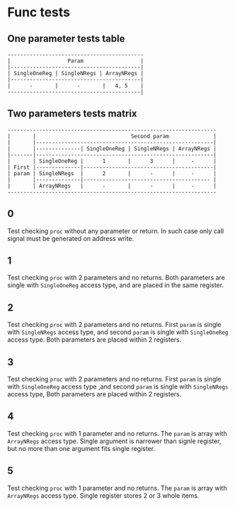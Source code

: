 # Func tests

## One parameter tests table

```
-------------------------------------------
|                  Param                  |
|-----------------------------------------|
| SingleOneReg | SingleNRegs | ArrayNRegs |
|-----------------------------------------|
|      -       |      -       |   4, 5    |
------------------------------------------|
```

## Two parameters tests matrix

```
------------------------------------------------------------------
|       |                              Second param              |
|       |--------------------------------------------------------|
|       |--------------| SingleOneReg | SingleNRegs | ArrayNRegs |
|-------|--------------------------------------------------------|
|       | SingleOneReg |      1       |      3      |     -      |
| First |--------------|-----------------------------------------|
| param | SingleNRegs  |      2       |      -      |     -      |
|       |--------------|---------------------------------------- |
|       | ArrayNRegs   |      -       |      -      |     -      |
------------------------------------------------------------------
```

## 0
Test checking `proc` without any parameter or return.
In such case only call signal must be generated on address write.

## 1
Test checking `proc` with 2 parameters and no returns.
Both parameters are single with `SingleOneReg` access type, and are placed in the same register.

## 2
Test checking `proc` with 2 parameters and no returns.
First `param` is single with `SingleNRegs` access type, and second `param` is single with `SingleOneReg` access type.
Both parameters are placed within 2 registers.

## 3
Test checking `proc` with 2 parameters and no returns.
First `param` is single with `SingleOneReg` access type ,and second `param` is single with `SingleNRegs` access type,
Both parameters are placed within 2 registers.

## 4
Test checking `proc` with 1 parameter and no returns.
The `param` is array with `ArrayNRegs` access type.
Single argument is narrower than signle register, but no more than one argument fits single register.

## 5
Test checking `proc` with 1 parameter and no returns.
The `param` is array with `ArrayNRegs` access type.
Single register stores 2 or 3 whole items.

